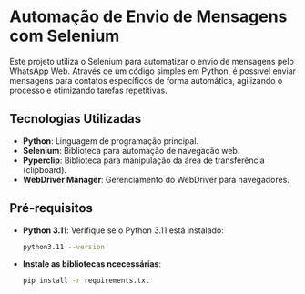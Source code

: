 # Automação de Envio de Mensagens com Selenium

Este projeto utiliza o Selenium para automatizar o envio de mensagens pelo WhatsApp Web. Através de um código simples em Python, é possível enviar mensagens para contatos específicos de forma automática, agilizando o processo e otimizando tarefas repetitivas.

## Tecnologias Utilizadas
- **Python**: Linguagem de programação principal.
- **Selenium**: Biblioteca para automação de navegação web.
- **Pyperclip**: Biblioteca para manipulação da área de transferência (clipboard).
- **WebDriver Manager**: Gerenciamento do WebDriver para navegadores.


## Pré-requisitos
- **Python 3.11**: Verifique se o Python 3.11 está instalado:

  ```bash
  python3.11 --version

- **Instale as bibliotecas ncecessárias**:

  
  ```bash
  pip install -r requirements.txt
